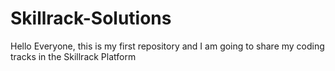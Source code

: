 # Skillrack-Solutions
Hello Everyone, this is my first repository and I am going to share my coding tracks in the Skillrack Platform

